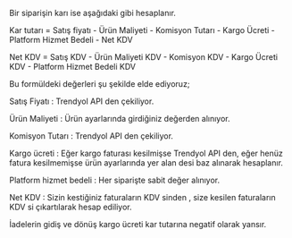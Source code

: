 

Bir siparişin karı ise aşağıdaki gibi hesaplanır.

Kar tutarı = Satış fiyatı - Ürün Maliyeti - Komisyon Tutarı - Kargo Ücreti - Platform Hizmet Bedeli - Net KDV

Net KDV = Satış KDV - Ürün Maliyeti KDV - Komisyon KDV - Kargo Ücreti KDV - Platform Hizmet Bedeli KDV

Bu formüldeki değerleri şu şekilde elde ediyoruz;

Satış Fiyatı : Trendyol API den çekiliyor.

Ürün Maliyeti : Ürün ayarlarında girdiğiniz değerden alınıyor.

Komisyon Tutarı : Trendyol API den çekiliyor.

Kargo ücreti : Eğer kargo faturası kesilmişse Trendyol API den, eğer henüz fatura kesilmemişse ürün ayarlarında yer alan desi baz alınarak hesaplanır.

Platform hizmet bedeli : Her siparişte sabit değer alınıyor.

Net KDV : Sizin kestiğiniz faturaların KDV sinden , size kesilen faturaların KDV si çıkartılarak hesap ediliyor.

İadelerin gidiş ve dönüş kargo ücreti kar tutarına negatif olarak yansır.